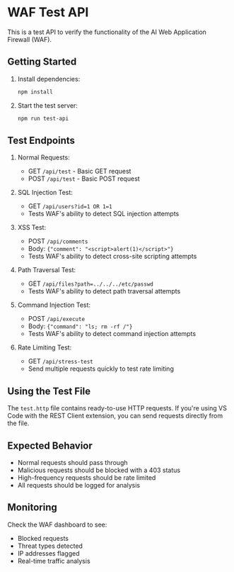 # WAF Test API

This is a test API to verify the functionality of the AI Web Application Firewall (WAF).

## Getting Started

1. Install dependencies:
   ```bash
   npm install
   ```

2. Start the test server:
   ```bash
   npm run test-api
   ```

## Test Endpoints

1. Normal Requests:
   - GET `/api/test` - Basic GET request
   - POST `/api/test` - Basic POST request

2. SQL Injection Test:
   - GET `/api/users?id=1 OR 1=1`
   - Tests WAF's ability to detect SQL injection attempts

3. XSS Test:
   - POST `/api/comments`
   - Body: `{"comment": "<script>alert(1)</script>"}`
   - Tests WAF's ability to detect cross-site scripting attempts

4. Path Traversal Test:
   - GET `/api/files?path=../../../etc/passwd`
   - Tests WAF's ability to detect path traversal attempts

5. Command Injection Test:
   - POST `/api/execute`
   - Body: `{"command": "ls; rm -rf /"}`
   - Tests WAF's ability to detect command injection attempts

6. Rate Limiting Test:
   - GET `/api/stress-test`
   - Send multiple requests quickly to test rate limiting

## Using the Test File

The `test.http` file contains ready-to-use HTTP requests. If you're using VS Code with the REST Client extension, you can send requests directly from the file.

## Expected Behavior

- Normal requests should pass through
- Malicious requests should be blocked with a 403 status
- High-frequency requests should be rate limited
- All requests should be logged for analysis

## Monitoring

Check the WAF dashboard to see:
- Blocked requests
- Threat types detected
- IP addresses flagged
- Real-time traffic analysis
